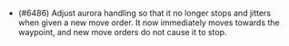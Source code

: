 - (#6486) Adjust aurora handling so that it no longer stops and jitters when given a new move order. It now immediately moves towards the waypoint, and new move orders do not cause it to stop.
